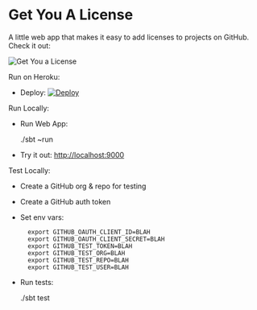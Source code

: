# Get You A License

A little web app that makes it easy to add licenses to projects on GitHub. Check it out:

![Get You a License](https://github.com/salesforce/get-you-a-license/blob/master/docs/get-you-a-license.gif?raw=true)

Run on Heroku:

- Deploy: [![Deploy](https://www.herokucdn.com/deploy/button.svg)](https://heroku.com/deploy)

Run Locally:

- Run Web App:

    ./sbt ~run

- Try it out: [http://localhost:9000](http://localhost:9000)

Test Locally:

- Create a GitHub org & repo for testing
- Create a GitHub auth token
- Set env vars:

        export GITHUB_OAUTH_CLIENT_ID=BLAH
        export GITHUB_OAUTH_CLIENT_SECRET=BLAH
        export GITHUB_TEST_TOKEN=BLAH
        export GITHUB_TEST_ORG=BLAH
        export GITHUB_TEST_REPO=BLAH
        export GITHUB_TEST_USER=BLAH

- Run tests:

    ./sbt test

